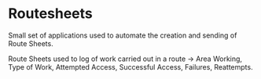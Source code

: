 # Routesheets

Small set of applications used to automate the creation and sending of Route Sheets. 

Route Sheets used to log of work carried out in a route -> Area Working, Type of Work, Attempted Access, Successful Access, Failures, Reattempts.
